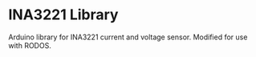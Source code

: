 # INA3221 Library
Arduino library for INA3221 current and voltage sensor.
Modified for use with RODOS.